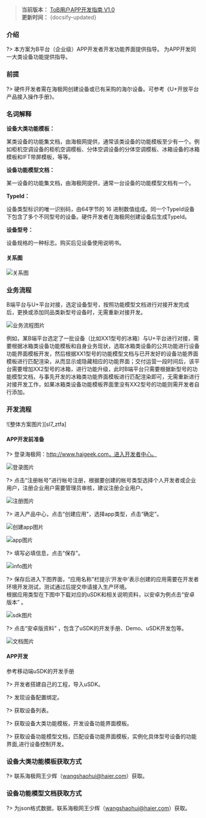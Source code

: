 
>**当前版本：** [ToB用户APP开发指南 V1.0](zh-cn/ChangeLog/sl7)   
**更新时间：** {docsify-updated} 



### 介绍  

?> 本方案为B平台（企业级）APP开发者开发功能界面提供指导。
   为APP开发同一大类设备功能提供指导。  

### 前提    

?> 硬件开发者需在海极网创建设备或已有采购的海尔设备。可参考《U+开放平台产品接入操作手册》。 


### 名词解释  

**设备大类功能模板：**    

某类设备的功能集文档，由海极网提供，通常该类设备的功能模板至少有一个。例如柜机空调设备的柜机空调模板、分体空调设备的分体空调模板、冰箱设备的冰箱模板和IFT带屏模板，等等。  


**设备功能模型文档：**  

某一设备的功能集文档，由海极网提供，通常一台设备的功能模型文档有一个。


**TypeId：**   

设备类型标识的唯一识别码，由64字节的 16 进制数值组成。同一个TypeId设备下包含了多个不同型号的设备。硬件开发者在海极网创建设备后生成TypeId。  

**设备型号：**   

设备规格的一种标志。购买后见设备使用说明书。  

#### 关系图  

![关系图][sl7_er] 


### 业务流程  

B端平台与U+平台对接，选定设备型号，按照功能模型文档进行对接开发完成后，更换或添加同品类新型号设备时，无需重新对接开发。  

![业务流程图片][sl7_yewu]   

例如，某B端平台选定了一批设备（比如XX1型号的冰箱）与U+平台进行对接，需要根据冰箱类设备功能模板和自身业务现状，选取冰箱类设备的公共功能进行设备功能界面模板开发，然后根据XX1型号的功能模型文档与已开发好的设备功能界面模板进行匹配渲染，从而显示或隐藏相应的功能界面；交付运营一段时间后，该平台需要增加XX2型号的冰箱，进行功能升级，此时B端平台只需要根据新型号的功能模型文档，与事先开发的冰箱类功能界面模板进行匹配渲染即可，无需重新进行对接开发工作，如果冰箱类设备功能模板界面里没有XX2型号的功能则需开发者自行添加。  


### 开发流程   
 
![整体方案图片][sl7_ztfa]    


#### APP开发前准备 

?> 登录海极网：http://www.haigeek.com，进入开发者中心。    

![登录图片][sl7_login] 	

?> 点击“注册帐号”进行帐号注册，根据要创建的帐号类型选择个人开发者或企业用户，注册企业用户需要管理员审核，建议注册企业用户。  

![注册图片][sl7_register]   

?> 进入产品中心，点击“创建应用”，选择app类型，点击“确定”。

![创建app图片][sl7_creat]   

![app图片][sl7_app] 

?> 填写必填信息，点击“保存”。

![info图片][sl7_info]    

?> 保存后进入下图界面，“应用名称”栏提示‘开发中’表示创建的应用需要在开发者环境开发测试，测试通过后提交申请接入生产环境。  
根据应用类型在下图中下载对应的uSDK和相关说明资料，以安卓为例点击“安卓版本” 。

![sdk图片][sl7_sdk]   

?> 点击“安卓版资料” ，包含了uSDK的开发手册、Demo、uSDK开发包等。

![文档图片][sl7_resources]   

<!--
?> 为创建的应用添加服务，获取接口服务文档。

![服务图片][sl7_server]    
--> 

#### APP开发  

参考移动端uSDK的开发手册


?> 开发者搭建自己的工程，导入uSDK。    


?> 发现设备配置绑定。  


?> 获取设备列表。  


?> 获取设备大类功能模板，开发设备功能界面模板。  


?> 获取设备功能模型文档，匹配设备功能界面模板，实例化具体型号设备的功能界面,进行设备控制开发。










<!--     
1、	应用开发者根据设备功能模板开发自己所需的设备功能界面模板；  
2、	在APP设备列表界面中，当用户点击某个设备（空调设备）时，应用开发者需要根据该设备的TypeId获取海极网设备功能模型数据（json）,建议应用开发者将设备功能模型数据存入自己的服务中,通过请求本地服务来获取设备功能模型数据；  
3、	获取到设备功能模型数据后，应用开发者需要将获取的数据与已开发好的设备功能界面模板进行匹配，从而将需要的功能显示，不需要的功能隐藏或置灰；  
4、	渲染匹配后生成真正需要的设备功能界面；如果设备有自定义的功能则需要应用开发者自行添加该功能。后续再有同类设备接入可直接匹配设备功能界面模板，无需维护功能的命令关系。  

**说明：**  

| 步骤   | 属性   | 信息提供方  | 说明|  
| -----|:---------:|:-----:|:--------:|
| 1    | 设备功能模板  |硬件开发者 |海尔设备由海极网提供 |  
| 1    | APP设备功能界面模板  |应用开发者 |功能界面模板由APP开发者开发 |  
| 2    | 设备功能模型数据  |海极网 |Rest接口 仅支持Https请求或提供json文档 |  
| 3    | APP设备列表界面  |应用开发者 |列表界面由APP开发者开发 |  
| 4    | APP设备功能界面  |应用开发者 |通过匹配渲染设备功能界面模板获得 |  
  
### 开发APP设备功能流程图   

![流程图][sl7_rjgc]  

-->

### 设备大类功能模板获取方式  

  
?> 联系海极网王少辉（wangshaohui@haier.com）获取。  



### 设备功能模型文档获取方式  

?> 为json格式数据，联系海极网王少辉（wangshaohui@haier.com）获取。  





[^-^]:常用图片注释
[sl7_ztfa]:_media/_Solutions/sl7ztfa.png  

[sl7_rjgc]:_media/_Solutions/sl7rjgc.png  

[sl7_er]:_media/_Solutions/sl7er.png    

[sl7_yewu]:_media/_Solutions/sl7yewu.png    

[sl7_login]:_media/_Solutions/sl7login.png  

[sl7_register]:_media/_Solutions/sl7register.png   

[sl7_creat]:_media/_Solutions/sl7creat.png     

[sl7_app]:_media/_Solutions/sl7app.png    

[sl7_info]:_media/_Solutions/sl7info.png 

[sl7_sdk]:_media/_Solutions/sl7usdk.png  

[sl7_world]:_media/_Solutions/sl7world.png 

[sl7_resources]:_media/_Solutions/sl7resources.png   

[sl7_server]:_media/_Solutions/sl7server.png   

